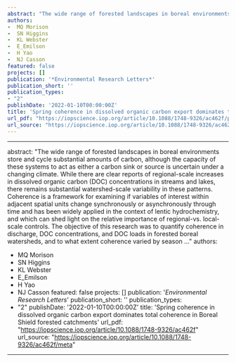 ```yaml
--- 
abstract: "The wide range of forested landscapes in boreal environments store and cycle substantial amounts of carbon, although the capacity of these systems to act as either a carbon sink or source is uncertain under a changing climate. While there are clear reports of regional-scale increases in dissolved organic carbon (DOC) concentrations in streams and lakes, there remains substantial watershed-scale variability in these patterns. Coherence is a framework for examining if variables of interest within adjacent spatial units change synchronously or asynchronously through time and has been widely applied in the context of lentic hydrochemistry, and which can shed light on the relative importance of regional-vs. local-scale controls. The objective of this research was to quantify coherence in discharge, DOC concentrations, and DOC loads in forested boreal watersheds, and to what extent coherence varied by season …"
authors: 
-  MQ Morison
-  SN Higgins
-  KL Webster
-  E_Emilson
-  H Yao
-  NJ Casson
featured: false
projects: []
publication: '*Environmental Research Letters*'
publication_short: ''
publication_types:
- "2"
publishDate: '2022-01-10T00:00:00Z'
title: 'Spring coherence in dissolved organic carbon export dominates total coherence in Boreal Shield forested catchments'
url_pdf: "https://iopscience.iop.org/article/10.1088/1748-9326/ac462f/pdf"
url_source: "https://iopscience.iop.org/article/10.1088/1748-9326/ac462f/meta"
--- 
```



--- 
abstract: "The wide range of forested landscapes in boreal environments store and cycle substantial amounts of carbon, although the capacity of these systems to act as either a carbon sink or source is uncertain under a changing climate. While there are clear reports of regional-scale increases in dissolved organic carbon (DOC) concentrations in streams and lakes, there remains substantial watershed-scale variability in these patterns. Coherence is a framework for examining if variables of interest within adjacent spatial units change synchronously or asynchronously through time and has been widely applied in the context of lentic hydrochemistry, and which can shed light on the relative importance of regional-vs. local-scale controls. The objective of this research was to quantify coherence in discharge, DOC concentrations, and DOC loads in forested boreal watersheds, and to what extent coherence varied by season …"
authors: 
-  MQ Morison
-  SN Higgins
-  KL Webster
-  E_Emilson
-  H Yao
-  NJ Casson
featured: false
projects: []
publication: '*Environmental Research Letters*'
publication_short: ''
publication_types:
- "2"
publishDate: '2022-01-10T00:00:00Z'
title: 'Spring coherence in dissolved organic carbon export dominates total coherence in Boreal Shield forested catchments'
url_pdf: "https://iopscience.iop.org/article/10.1088/1748-9326/ac462f"
url_source: "https://iopscience.iop.org/article/10.1088/1748-9326/ac462f/meta"
--- 


